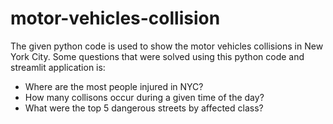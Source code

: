 # motor-vehicles-collision

The given python code is used to show the motor vehicles collisions in New York City.
Some questions that were solved using this python code and streamlit application is:
- Where are the most people injured in NYC?
- How many collisons occur during a given time of the day?
- What were the top 5 dangerous streets by affected class?
